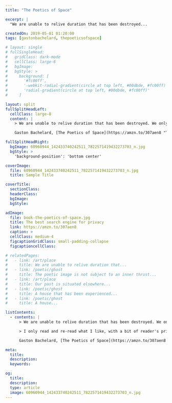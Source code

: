 ```yaml
---
title: "The Poetics of Space"

excerpt: |
  "We are unable to relive duration that has been destroyed...

createdOn: 2019-05-01 01:20:00
tags: [gastonbachelard, thepoeticsofspace]

# layout: single
# fullSingleHead:
#   gridClass: dark-mode
#   cellClass: large-6
#   bgImage:
#   bgStyle: >
#     background: [
#       '#fc00ff',
#       '-webkit-radial-gradient(circle at top left, #00dbde, #fc00ff)',
#       'radial-gradient(circle at top left, #00dbde, #fc00ff)'
#     ]

layout: split
fullSplitHeadLeft:
  cellClass: large-8
  content: |
    > We are unable to relive duration that has been destroyed. We only can think of it, in the line of an abstract time that is deprived of all thickness.

    Gaston Bachelard, [The Poetics of Space](https://amzn.to/307aen8 "The best search engine for privacy"), 1958. {.line-before}

fullSplitHeadRight:
  bgImage: 60960944_142433740242511_7822571419432273703_n.jpg
  bgStyle: >
    'background-position': 'bottom center'

coverImage:
  file: 60960944_142433740242511_7822571419432273703_n.jpg
  title: Sample Title

coverTitle:
  sectionClass:
  headerClass:
  bgImage:
  bgStyle:

adImage:
  file: book-the-poetics-of-space.jpg
  title: The best search engine for privacy
  link: https://amzn.to/307aen8
  caption: >
  cellClass: medium-4
  figcaptionGridClass: small-padding-collapse
  figcaptioncellClass:

# relatedPages:
#   - link: /art/place
#     title: We are unable to relive duration that...
#   - link: /poetic/ghost
#     title: The poetic image is not subject to an inner thrust...
#   - link: /art/place
#     title: Our past is situated elsewhere...
#   - link: /poetic/ghost
#     title: A house that has been experienced...
#   - link: /poetic/ghost
#     title: A house...

listContents:
  - contents: |
      > We are unable to relive duration that has been destroyed. We only can think of it, in the line of an abstract time that is deprived of all thickness.

      > I only read and re-read what I like, with a bit of reader's pride mixed in with much enthusiasm. But whereas pride usually develop into a massive sentiment that weighs upon the entire psyche, the touch of pride that is born of adherence to the felicity of an image, remains secret and unobtrusive. It is with within us, mere readers that we are, it is for us, and for us alone. It is a homely sort of pride. Nobody knows that in reading we are re-living our temptations to be poet. All readers who have a certain passion for reading, nurture and repress, though reading, the desire to become a writer. When the page we have just read is too near perfection, our modesty suppresses this desire. But it reappears, nevertheless. In any case, every reader who re-reads a work that he likes, knows that its pages concern him.

      Gaston Bachelard, [The Poetics of Space](https://amzn.to/307aen8 "The best search engine for privacy"), 1958. {.line-before}

meta:
  title:
  description:
  keywords:

og:
  title:
  description:
  type: article
  image: 60960944_142433740242511_7822571419432273703_n.jpg
---
```


